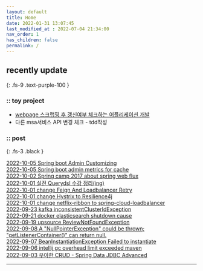 ```yaml
---
layout: default
title: Home
date: 2022-01-31 13:07:45
last_modified_at : 2022-07-04 21:34:00
nav_order: 1
has_children: false
permalink: /
---
```

 
## recently update
{: .fs-9 .text-purple-100 }

### :: toy project

- [webpage 스크랩핑 후 갱신여부 체크하는 어플리케이션 개발](./docs/etc/webpage_scrapping.md)  
- 다른 msa서비스 API 변경 체크 - tdd작성  

### :: post

{: .fs-3 .black }

[2022-10-05 Spring boot Admin Customizing](./docs/msa/spring/spring_boot_admin_customizing.md)  
[2022-10-05 Spring boot admin metrics for cache](./docs/msa/spring/spring_boot_admin_metics_for_cache.md)  
[2022-10-02 Spring camp 2017 about spring web flux](./docs/msa/spring/spring_camp_2017_web_flux.md)  
[2022-10-01 실전 Querydsl 수강 정리(ing)](./docs/mooc/inflearn/inflearn_querydsl.md)  
[2022-10-01 change Feign And Loadbalancer Retry](./docs/msa/spring/spring_upgrade_retry.md)  
[2022-10-01 change Hystrix to Resilience4j](./docs/msa/spring/spring_upgrade_resilience4j.md)  
[2022-10-01 change netflix-ribbon to spring-cloud-loadbalancer](./docs/msa/spring/spring_upgrade_scl.md)  
[2022-09-23 kafka inconsistentClusterIdException](./docs/msa/kafka/kafka_inconsistentClusterIdException.md)  
[2022-09-21 docker elasticsearch shutdown cause](./docs/errors/docker_elasticsearch.md)  
[2022-09-19 upsource ReviewNotFoundException](./docs/errors/upsource_reviewNotFoundException.md)  
[2022-09-08 A "NullPointerException" could be thrown; "getListenerContainer()" can return null.](./docs/quality/sonarqube/S2259.md)  
[2022-09-07 BeanInstantiationException Failed to instantiate](./docs/errors/beanInstantiationException.md)  
[2022-09-06 intellij gc overhead limit exceeded maven](./docs/errors/intellij_gc.md)  
[2022-09-03 우아한 CRUD - Spring Data JDBC Advanced](./docs/mooc/youtube/woowahan_crud_jdbc_advanced.md)  

---
